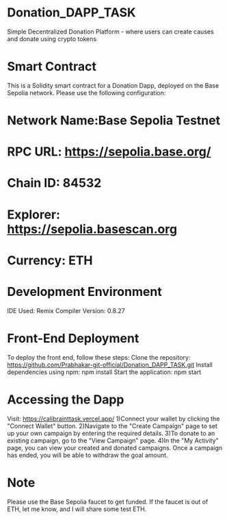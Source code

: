 # Donation_DAPP_TASK
Simple Decentralized Donation Platform - where users can create causes and donate using crypto tokens
# Smart Contract
This is a Solidity smart contract for a Donation Dapp, deployed on the Base Sepolia network. Please use the following configuration:

# Network Name:Base Sepolia Testnet
# RPC URL: https://sepolia.base.org/
# Chain ID: 84532
# Explorer: https://sepolia.basescan.org
# Currency: ETH
# Development Environment
IDE Used: Remix
Compiler Version: 0.8.27
# Front-End Deployment
To deploy the front end, follow these steps:
Clone the repository:
https://github.com/Prabhakar-git-official/Donation_DAPP_TASK.git
Install dependencies using npm:
npm install
Start the application:
npm start
# Accessing the Dapp
Visit: https://calibrainttask.vercel.app/
1)Connect your wallet by clicking the "Connect Wallet" button.
2)Navigate to the "Create Campaign" page to set up your own campaign by entering the required details.
3)To donate to an existing campaign, go to the "View Campaign" page.
4)In the "My Activity" page, you can view your created and donated campaigns. Once a campaign has ended, you will be able to withdraw the goal amount.
# Note
Please use the Base Sepolia faucet to get funded. If the faucet is out of ETH, let me know, and I will share some test ETH.
